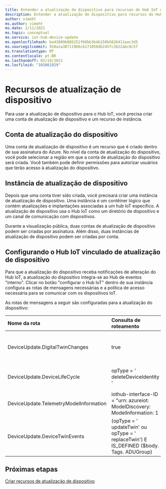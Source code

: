 ```yaml
---
title: Entender a atualização do dispositivo para recursos do Hub IoT do Azure | Microsoft Docs
description: Entender a atualização do dispositivo para recursos do Hub IoT do Azure
author: vimeht
ms.author: vimeht
ms.date: 2/11/2021
ms.topic: conceptual
ms.service: iot-hub-device-update
ms.openlocfilehash: ba43889b885252f68bb3b4b158b5626411aac3d5
ms.sourcegitcommit: 910a1a38711966cb171050db245fc3b22abc8c5f
ms.translationtype: MT
ms.contentlocale: pt-BR
ms.lasthandoff: 03/19/2021
ms.locfileid: "101661929"
---
```

# <a name="device-update-resources"></a>Recursos de atualização de dispositivo

Para usar a atualização de dispositivo para o Hub IoT, você precisa criar uma conta de atualização de dispositivo e um recurso de instância. 

## <a name="device-update-account"></a>Conta de atualização do dispositivo

Uma conta de atualização de dispositivo é um recurso que é criado dentro de sua assinatura do Azure. No nível da conta de atualização do dispositivo, você pode selecionar a região em que a conta de atualização do dispositivo será criada. Você também pode definir permissões para autorizar usuários que terão acesso à atualização do dispositivo.


## <a name="device-update-instance"></a>Instância de atualização de dispositivo
Depois que uma conta tiver sido criada, você precisará criar uma instância de atualização de dispositivo. Uma instância é um contêiner lógico que contém atualizações e implantações associadas a um hub IoT específico. A atualização de dispositivo usa o Hub IoT como um diretório de dispositivo e um canal de comunicação com dispositivos. 

Durante a visualização pública, duas contas de atualização de dispositivo podem ser criadas por assinatura. Além disso, duas instâncias de atualização de dispositivo podem ser criadas por conta.

## <a name="configuring-device-update-linked-iot-hub"></a>Configurando o Hub IoT vinculado de atualização de dispositivo 

Para que a atualização do dispositivo receba notificações de alteração do Hub IoT, a atualização do dispositivo integra-se ao Hub de eventos "interno". Clicar no botão "configurar o Hub IoT" dentro de sua instância configura as rotas de mensagens necessárias e a política de acesso necessária para se comunicar com os dispositivos IoT. 

As rotas de mensagens a seguir são configuradas para a atualização do dispositivo:

|   Nome da rota    | Consulta de roteamento  | Descrição  |
| :--------- | :---- |:---- |
|  DeviceUpdate.DigitalTwinChanges | true |Escuta eventos de alterações de entrelaçamento digital  |
|  DeviceUpdate.DeviceLifeCycle | opType = ' deleteDeviceIdentity '  | Escuta dispositivos que foram excluídos |
|  DeviceUpdate.TelemetryModelInformation | iothub-interface-ID = "urn: azureiot: ModelDiscovery: ModelInformation: 1 | Escuta novos tipos de dispositivos |
|  DeviceUpdate.DeviceTwinEvents| (opType = ' updateTwin' ou opType = ' replaceTwin') E IS_DEFINED ($body. Tags. ADUGroup) | Escuta novos grupos de atualização de dispositivo |

## <a name="next-steps"></a>Próximas etapas

[Criar recursos de atualização de dispositivo](./create-device-update-account.md)
